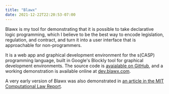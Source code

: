 ```yaml
---
title: "Blawx"
date: 2021-12-22T22:20:53-07:00
---
```

Blawx is my tool for demonstrating that it is possible to take declarative logic programming,
which I believe to be the best way to encode legislation, regulation, and contract, and
turn it into a user interface that is approachable for non-programmers.

It is a web app and graphical development environment for the s(CASP) programming language, built in
Google's Blockly tool for graphical development environments. The source code is [avaialable
on GitHub](https://github.com/Lexpedite/blawx), and a working demonstration is available online at [dev.blawx.com](https://dev.blawx.com).

A very early version of Blawx was also demonstrated in [an article in the MIT Computational Law Report](https://law.mit.edu).
